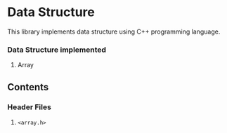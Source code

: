 # Data Structure
This library implements data structure using C++ programming language.

### Data Structure implemented
1. Array

## Contents

### Header Files
1. `<array.h>`